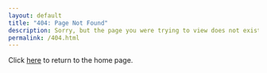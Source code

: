 ```yaml
---
layout: default
title: "404: Page Not Found"
description: Sorry, but the page you were trying to view does not exist.
permalink: /404.html
---
```


Click [here](/) to return to the home page.
